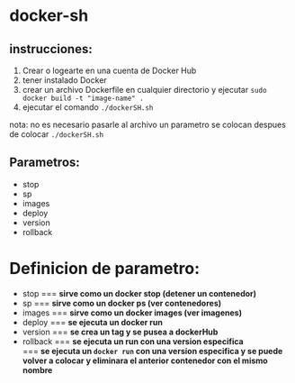 # docker-sh

## instrucciones:

<ol>
  <li>Crear o logearte en una cuenta de Docker Hub</li>
  <li>tener instalado Docker</li>
  <li>crear un archivo Dockerfile en cualquier directorio y ejecutar <code>sudo docker build -t "image-name" .</code> </li>
  <li>ejecutar el comando <code>./dockerSH.sh</code></li>
</ol>

nota: no es necesario pasarle al archivo un parametro se colocan despues de colocar <code>./dockerSH.sh</code>


## Parametros:

<ul>
  <li>stop</li>
  <li>sp</li>
  <li>images</li>
  <li>deploy</li>
  <li>version</li>
  <li>rollback</li>
</ul>

# Definicion de parametro:

<ul>
  <li>stop === <strong> sirve como un docker stop (detener un contenedor)</strong></li>
  <li>sp === <strong> sirve como un docker ps (ver contenedores) </strong></li>
  <li>images === <strong> sirve como un docker images (ver imagenes)</strong></li>
  <li>deploy === <strong>se ejecuta un docker run </strong></li>
  <li>version === <strong>se crea un tag y se pusea a dockerHub</strong></li>
  <li>rollback === <strong>se ejecuta un run con una version especifica</strong></li>
   === <strong>se ejecuta un <code>docker run</code> con una version especifica y se puede volver a colocar y eliminara el anterior contenedor con el mismo nombre</strong>
</ul>
